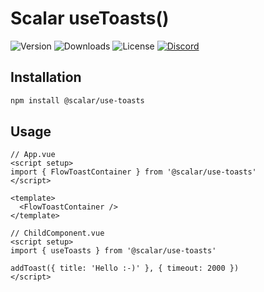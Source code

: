 # Scalar useToasts()

![Version](https://img.shields.io/npm/v/%40scalar/use-toasts)
![Downloads](https://img.shields.io/npm/dm/%40scalar/use-toasts)
![License](https://img.shields.io/npm/l/%40scalar%2Fuse-toasts)
[![Discord](https://img.shields.io/discord/1135330207960678410?style=flat&color=5865F2)](https://discord.gg/mw6FQRPh)

## Installation

```bash
npm install @scalar/use-toasts
```

## Usage

```vue
// App.vue
<script setup>
import { FlowToastContainer } from '@scalar/use-toasts'
</script>

<template>
  <FlowToastContainer />
</template>
```


```vue
// ChildComponent.vue
<script setup>
import { useToasts } from '@scalar/use-toasts'

addToast({ title: 'Hello :-)' }, { timeout: 2000 })
</script>
```